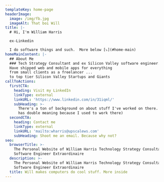 ```yaml
---
templateKey: home-page
headerImage:
  image: /img/fb.jpg
  imageAlt: That boi Will
title: |-
  # Hi, I'm William Harris

  ex-Linkedin

  I do software things and such.  More below [⤵️](#home-main)
homeMainContent: |-
  ## About Me
  ### Tech Strategy Consultant and ex Silicon Valley software engineer.
  Have shipped web and mobile apps for everything  
  from small clients as a freelancer ...  
  to top tier Silicon Valley Startups and Giants
callToActions:
  firstCTA:
    heading: Visit my LinkedIn
    linkType: external
    linkURL: 'https://www.linkedin.com/in/31iqml/'
    subHeading: >-
      There's a ton of background on about stuff I've worked on there. (which
      has double meaning because I used to work there)
  secondCTA:
    heading: Contact me
    linkType: external
    linkURL: 'mailto:wharris@upscalews.com'
    subHeading: Shoot me an email. Because why not?
seo:
  browserTitle: >-
    The Personal Website of William Harris Technology Strategy Consultant and
    Software Engineer Extraordinaire
  description: >-
    The Personal Website of William Harris Technology Strategy Consultant and
    Software Engineer Extraordinaire
  title: Will makes computers do cool stuff. More inside
---
```


